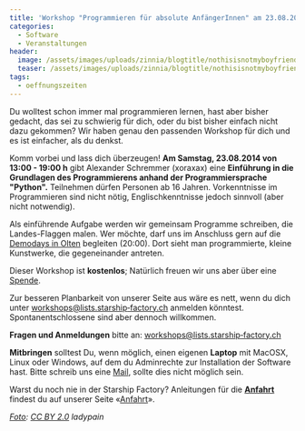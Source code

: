 ```yaml
---
title: 'Workshop "Programmieren für absolute AnfängerInnen" am 23.08.2014'
categories:
  - Software
  - Veranstaltungen
header:
  image: /assets/images/uploads/zinnia/blogtitle/nothisisnotmyboyfriendscomputer.jpg
  teaser: /assets/images/uploads/zinnia/blogtitle/nothisisnotmyboyfriendscomputer.jpg
tags:
  - oeffnungszeiten
---
```


Du wolltest schon immer mal programmieren lernen, hast aber bisher gedacht, das sei zu schwierig für dich, oder du bist bisher einfach nicht dazu gekommen? Wir haben genau den passenden Workshop für dich und es ist einfacher, als du denkst.

Komm vorbei und lass dich überzeugen! **Am Samstag, 23.08.2014 von 13:00 - 19:00 h** gibt Alexander Schremmer (xoraxax) eine **Einführung in die Grundlagen des Programmierens anhand der Programmiersprache "Python".** Teilnehmen dürfen Personen ab 16 Jahren. Vorkenntnisse im Programmieren sind nicht nötig, Englischkenntnisse jedoch sinnvoll (aber nicht notwendig).

Als einführende Aufgabe werden wir gemeinsam Programme schreiben, die Landes-Flaggen malen. Wer möchte, darf uns im Anschluss gern auf die [Demodays in Olten](http://demodays.org/de/demodays-2014) begleiten (20:00). Dort sieht man programmierte, kleine Kunstwerke, die gegeneinander antreten.

Dieser Workshop ist **kostenlos**; Natürlich freuen wir uns aber über eine [Spende](https://starship-factory.ch/spenden/).

Zur besseren Planbarkeit von unserer Seite aus wäre es nett, wenn du dich unter [workshops@lists.starship‑factory.ch](mailto:workshops@lists.starship-factory.ch?subject=Programmieren%20f%C3%BCr%20absolute%20AnfaengerInnen%2023.8.14) anmelden könntest. Spontanentschlossene sind aber dennoch willkommen. 

**Fragen und Anmeldungen** bitte an: [workshops@lists.starship‑factory.ch](mailto:workshops@lists.starship-factory.ch?subject=Programmieren%20f%C3%BCr%20absolute%20AnfaengerInnen%2023.8.14)

**Mitbringen** solltest Du, wenn möglich, einen eigenen **Laptop** mit MacOSX, Linux oder Windows, auf dem du Adminrechte zur Installation der Software hast. Bitte schreib uns eine [Mail](mailto:workshops@lists.starship-factory.ch?subject=Python%20Workshop%2023.8.14%20kein%20eigener%20Laptop), sollte dies nicht möglich sein. 

Warst du noch nie in der Starship Factory? Anleitungen für die **[Anfahrt](https://starship-factory.ch/anfahrt/)** findest du auf unserer Seite «[Anfahrt](https://starship-factory.ch/anfahrt/)».

_[Foto](https://secure.flickr.com/photos/ladypain/178384326/in/photostream/): [CC BY 2.0](https://creativecommons.org/licenses/by/2.0/) ladypain_
